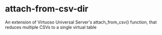 # attach-from-csv-dir
An extension of Virtuoso Universal Server's attach_from_csv() function,  that reduces multiple CSVs to a single virtual table
